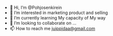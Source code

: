 - 👋 Hi, I’m @Pohjosenkirein
- 👀 I’m interested in marketing product and selling
- 🌱 I’m currently learning My capacity of My way
- 💞️ I’m looking to collaborate on ...
- 📫 How to reach me juippidaa@gmail.com

<!---
Pohjosenkirein/Pohjosenkirein is a ✨ special ✨ repository because its `README.md` (this file) appears on your GitHub profile.
You can click the Preview link to take a look at your changes.
--->
